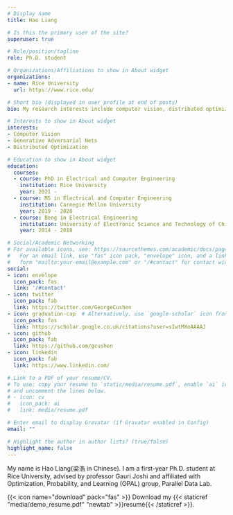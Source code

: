 ```yaml
---
# Display name
title: Hao Liang

# Is this the primary user of the site?
superuser: true

# Role/position/tagline
role: Ph.D. student

# Organizations/Affiliations to show in About widget
organizations:
- name: Rice University
  url: https://www.rice.edu/

# Short bio (displayed in user profile at end of posts)
bio: My research interests include computer vision, distributed optimization.

# Interests to show in About widget
interests:
- Computer Vision
- Generative Adversarial Nets
- Distributed Optimization

# Education to show in About widget
education:
  courses:
  - course: PhD in Electrical and Computer Engineering
    institution: Rice University
    year: 2021 -
  - course: MS in Electrical and Computer Engineering
    institution: Carnegie Mellon University
    year: 2019 - 2020
  - course: Beng in Electrical Engineering
    institution: University of Electronic Science and Technology of China
    year: 2014 - 2018

# Social/Academic Networking
# For available icons, see: https://sourcethemes.com/academic/docs/page-builder/#icons
#   For an email link, use "fas" icon pack, "envelope" icon, and a link in the
#   form "mailto:your-email@example.com" or "/#contact" for contact widget.
social:
- icon: envelope
  icon_pack: fas
  link: '/#contact'
- icon: twitter
  icon_pack: fab
  link: https://twitter.com/GeorgeCushen
- icon: graduation-cap  # Alternatively, use `google-scholar` icon from `ai` icon pack
  icon_pack: fas
  link: https://scholar.google.co.uk/citations?user=sIwtMXoAAAAJ
- icon: github
  icon_pack: fab
  link: https://github.com/gcushen
- icon: linkedin
  icon_pack: fab
  link: https://www.linkedin.com/

# Link to a PDF of your resume/CV.
# To use: copy your resume to `static/media/resume.pdf`, enable `ai` icons in `params.toml`, 
# and uncomment the lines below.
# - icon: cv
#   icon_pack: ai
#   link: media/resume.pdf

# Enter email to display Gravatar (if Gravatar enabled in Config)
email: ""

# Highlight the author in author lists? (true/false)
highlight_name: false
---
```


My name is Hao Liang(梁浩 in Chinese). I am a first-year Ph.D. student at Rice University, advised by professor Gauri Joshi and affiliated with Optimization, Probability, and Learning (OPAL) group, Parallel Data Lab.


{{< icon name="download" pack="fas" >}} Download my {{< staticref "media/demo_resume.pdf" "newtab" >}}resumé{{< /staticref >}}.
